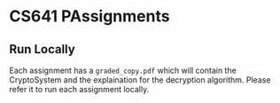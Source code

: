 # CS641 PAssignments

## Run Locally

Each assignment has a `graded_copy.pdf` which will contain the CryptoSystem and the explaination for the decryption algorithm. Please refer it to run each assignment locally.